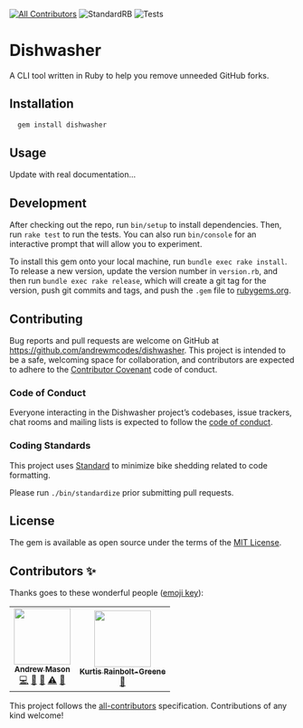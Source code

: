 [![All Contributors](https://img.shields.io/badge/all_contributors-1-orange.svg?style=flat-square)](#contributors)
![StandardRB](https://github.com/andrewmcodes/dishwasher/workflows/StandardRB/badge.svg)
![Tests](https://github.com/andrewmcodes/dishwasher/workflows/Tests/badge.svg)

# Dishwasher

A CLI tool written in Ruby to help you remove unneeded GitHub forks.

## Installation

```sh
  gem install dishwasher
```

## Usage

Update with real documentation...

## Development

After checking out the repo, run `bin/setup` to install dependencies. Then, run `rake test` to run the tests. You can also run `bin/console` for an interactive prompt that will allow you to experiment.

To install this gem onto your local machine, run `bundle exec rake install`. To release a new version, update the version number in `version.rb`, and then run `bundle exec rake release`, which will create a git tag for the version, push git commits and tags, and push the `.gem` file to [rubygems.org](https://rubygems.org).

## Contributing

Bug reports and pull requests are welcome on GitHub at https://github.com/andrewmcodes/dishwasher. This project is intended to be a safe, welcoming space for collaboration, and contributors are expected to adhere to the [Contributor Covenant](http://contributor-covenant.org) code of conduct.

### Code of Conduct

Everyone interacting in the Dishwasher project’s codebases, issue trackers, chat rooms and mailing lists is expected to follow the [code of conduct](https://github.com/andrewmcodes/dishwasher/blob/master/CODE_OF_CONDUCT.md).

### Coding Standards

This project uses [Standard](https://github.com/testdouble/standard) to minimize bike shedding related to code formatting.

Please run `./bin/standardize` prior submitting pull requests.

## License

The gem is available as open source under the terms of the [MIT License](https://opensource.org/licenses/MIT).

## Contributors ✨

Thanks goes to these wonderful people ([emoji key](https://allcontributors.org/docs/en/emoji-key)):

<!-- ALL-CONTRIBUTORS-LIST:START - Do not remove or modify this section -->
<!-- prettier-ignore-start -->
<!-- markdownlint-disable -->
<table>
  <tr>
    <td align="center"><a href="https://www.andrewmason.me/"><img src="https://avatars1.githubusercontent.com/u/18423853?v=4" width="100px;" alt=""/><br /><sub><b>Andrew Mason</b></sub></a><br /><a href="https://github.com/andrewmcodes/dishwasher/commits?author=andrewmcodes" title="Code">💻</a> <a href="https://github.com/andrewmcodes/dishwasher/commits?author=andrewmcodes" title="Documentation">📖</a> <a href="#tool-andrewmcodes" title="Tools">🔧</a> <a href="https://github.com/andrewmcodes/dishwasher/commits?author=andrewmcodes" title="Tests">⚠️</a> <a href="#maintenance-andrewmcodes" title="Maintenance">🚧</a></td>
    <td align="center"><a href="https://www.kurtis.rainbolt-greene.online"><img src="https://avatars1.githubusercontent.com/u/334809?v=4" width="100px;" alt=""/><br /><sub><b>Kurtis Rainbolt-Greene</b></sub></a><br /><a href="https://github.com/andrewmcodes/dishwasher/issues?q=author%3Akrainboltgreene" title="Bug reports">🐛</a></td>
  </tr>
</table>

<!-- markdownlint-enable -->
<!-- prettier-ignore-end -->
<!-- ALL-CONTRIBUTORS-LIST:END -->

This project follows the [all-contributors](https://github.com/all-contributors/all-contributors) specification. Contributions of any kind welcome!